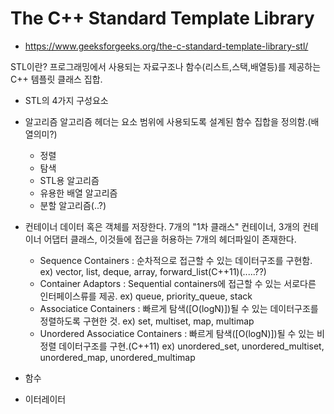 # The C++ Standard Template Library

- https://www.geeksforgeeks.org/the-c-standard-template-library-stl/

STL이란?
프로그래밍에서 사용되는 자료구조나 함수(리스트,스택,배열등)를 제공하는 C++ 템플릿 클래스 집합.

* STL의 4가지 구성요소
- 알고리즘
	알고리즘 헤더는 요소 범위에 사용되도록 설계된 함수 집합을 정의함.(배열의미?)
	- 정렬
	- 탐색
	- STL용 알고리즘
	- 유용한 배열 알고리즘
	- 분할 알고리즘(..?)

- 컨테이너
	데이터 혹은 객체를 저장한다.
	7개의 "1차 클래스" 컨테이너, 3개의 컨테이너 어댑터 클래스, 이것들에 접근을 허용하는 7개의 헤더파일이 존재한다.
	- Sequence Containers : 순차적으로 접근할 수 있는 데이터구조를 구현함.
		ex) vector, list, deque, array, forward_list(C++11)(.....??)
	- Container Adaptors : Sequential containers에 접근할 수 있는 서로다른 인터페이스류를 제공.
		ex) queue, priority_queue, stack
	- Associatice Containers : 빠르게 탐색([O(logN)])될 수 있는 데이터구조를 정렬하도록 구현한 것.
		ex) set, multiset, map, multimap
	- Unordered Associatice Containers : 빠르게 탐색([O(logN)])될 수 있는 비정렬 데이터구조를 구현.(C++11)
		ex) unordered_set, unordered_multiset, unordered_map, unordered_multimap

- 함수

- 이터레이터